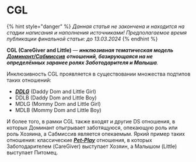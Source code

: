 # CGL

{% hint style="danger" %}
_Данная статья не закончена и находится на стадии написания и наполнения источниками! Предполагаемое время публикации финальной статьи: до 13.03.2024_
{% endhint %}

**CGL (CareGiver and Little)** — _**инклюзивная тематическая модель**_ [_**Доминант/Сабмиссив**_](../bdsm/#ds) _**отношений, базирующаяся на не определённых заранее ролях Заботодарителя и Малыша**._

&#x20;Инклюзивность CGL проявляется в существовании множества подтипов таких отношений:

* [_**DDLG**_](ddlg/) (Daddy Dom and Little Girl)
* DDLB (Daddy Dom and Little Boy)
* MDLG (Mommy Dom and Little Girl)
* MDLB (Mommy Dom and Little Boy)

И более того, в рамки CGL также входят и другие DS отношения, в которых Доминант отыгрывает заботящуюся, опекающую роль или роль Хозяина, а Сабмиссив является опекаемым. Яркий пример таких отношения: классические [_**Pet-Play**_](../pet-play.md) отношения, в которых Заботодарителем (CareGiver) выступает Хозяин, а Малышом (Little) выступает Питомец.
